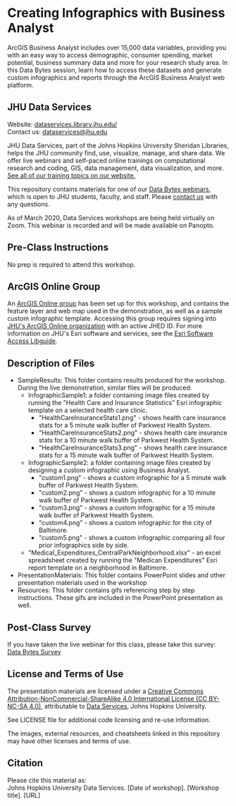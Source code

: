 # Creating Infographics with Business Analyst
ArcGIS Business Analyst includes over 15,000 data variables, providing you with an easy way to access demographic, consumer spending, market potential, business summary data and more for your research study area. In this Data Bytes session, learn how to access these datasets and generate custom infographics and reports through the ArcGIS Business Analyst web platform.


## JHU Data Services   
Website: [dataservices.library.jhu.edu/](https://dataservices.library.jhu.edu/)   
Contact us: [dataservices@jhu.edu](mailto:dataservices@jhu.edu)  

JHU Data Services, part of the Johns Hopkins University Sheridan Libraries, helps the JHU community find, use, visualize, manage, and share data. We offer live webinars and self-paced online trainings on computational research and coding, GIS, data management, data visualization, and more. [See all of our training topics on our website.](https://dataservices.library.jhu.edu/training-workshops/)   

This repository contains materials for one of our [Data Bytes webinars](https://dataservices.library.jhu.edu/data-bytes/), which is open to JHU students, faculty, and staff. Please [contact us](mailto:dataservices@jhu.edu) with any questions.

As of March 2020, Data Services workshops are being held virtually on Zoom. This webinar is recorded and will be made available on Panopto.


## Pre-Class Instructions
No prep is required to attend this workshop.


## ArcGIS Online Group
An [ArcGIS Online group](https://gisanddata.maps.arcgis.com/home/group.html?id=0cf602de3dfb425ba0a3236eea11a529) has been set up for this workshop, and contains the feature layer and web map used in the demonstration, as well as a sample custom infographic template. Accessing this group requires signing into [JHU's ArcGIS Online organization](https://gisanddata.maps.arcgis.com/) with an active JHED ID. For more information on JHU's Esri software and services, see the [Esri Software Access Libguide](https://guides.library.jhu.edu/gis).


## Description of Files
- SampleResults: This folder contains results produced for the workshop. During the live demonstration, similar files will be produced:
    - InfographicSample1: a folder containing image files created by running the "Health Care and Insurance Statistics" Esri infographic template on a selected health care clinic.
        - "HealthCareInsuranceStats1.png" - shows health care insurance stats for a 5 minute walk buffer of Parkwest Health System.
        - "HealthCareInsuranceStats2.png" - shows health care insurance stats for a 10 minute walk buffer of Parkwest Health System.
        - "HealthCareInsuranceStats3.png" - shows health care insurance stats for a 15 minute walk buffer of Parkwest Health System.
    - InfographicSample2: a folder containing image files created by designing a custom infographic using Business Analyst. 
        - "custom1.png" - shows a custom infographic for a 5 minute walk buffer of Parkwest Health System.
        - "custom2.png" - shows a custom infographic for a 10 minute walk buffer of Parkwest Health System.
        - "custom3.png" - shows a custom infographic for a 15 minute walk buffer of Parkwest Health System.
        - "custom4.png" - shows a custom infographic for the city of Baltimore.
        - "custom5.png" - shows a custom infographic comparing all four prior infographics side by side.
    - "Medical_Expenditures_CentralParkNeighborhood.xlsx" - an excel spreadsheet created by running the "Medican Expenditures" Esri report template on a neighborhood in Baltimore.  
- PresentationMaterials: This folder contains PowerPoint slides and other presentation materials used in the workshop
- Resources: This folder contains gifs referencing step by step instructions. These gifs are included in the PowerPoint presentation as well.


## Post-Class Survey
If you have taken the live webinar for this class, please take this survey: [Data Bytes Survey](http://bit.ly/data-bytes-survey)


## License and Terms of Use
The presentation materials are licensed under a [Creative Commons Attribution-NonCommercial-ShareAlike 4.0 International License (CC BY-NC-SA 4.0)](https://creativecommons.org/licenses/by-nc-sa/4.0/), attributable to [Data Services](https://dataservices.library.jhu.edu/), Johns Hopkins University.

See LICENSE file for additional code licensing and re-use information.   

The images, external resources, and cheatsheets linked in this repository may have other licenses and terms of use.


## Citation
Please cite this material as:    
Johns Hopkins University Data Services. [Date of workshop]. [Workshop title]. [URL]
